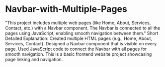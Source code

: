 # Navbar-with-Multiple-Pages
"This project includes multiple web pages (like Home, About, Services, Contact, etc.) with a Navbar component. The Navbar is connected to all the pages using JavaScript, enabling smooth navigation between them."
Short Detailed Explanation:
Created multiple HTML pages (e.g., Home, About, Services, Contact).
Designed a Navbar component that is visible on every page.
Used JavaScript code to connect the Navbar with all pages for smooth navigation.
This is a basic frontend website project showcasing page linking and navigation.
